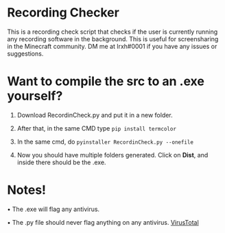 # Recording Checker
This is a recording check script that checks if the user is currently running any recording software in the background. This is useful for screensharing in the Minecraft community. DM me at lrxh#0001 if you have any issues or suggestions.

# Want to compile the src to an .exe yourself?

1. Download RecordinCheck.py and put it in a new folder.

2. After that, in the same CMD type
```pip install termcolor```

3. In the same cmd, do
```pyinstaller RecordinCheck.py --onefile```

4. Now you should have multiple folders generated. Click on **Dist**, and inside there should be the .exe.


# Notes!

• The .exe will flag any antivirus.

• The .py file should never flag anything on any antivirus.
[VirusTotal](https://www.virustotal.com/gui/file/0c89a677da380ecf53e5455ab3044e744602619b5af9f61bab14aef34cd5aae7?nocache=1)
